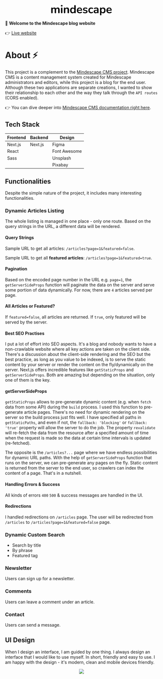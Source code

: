 <p align="center">
  <img width="200" src="/public/images/mindescape logo.png">
</p>

👋 **Welcome to the Mindescape blog website**

👉 [Live website](https://mindescape-demo.vercel.app)

# About ⚡

This project is a complement to the [Mindescape CMS project](https://github.com/maciejkuran/mindescape-cms-public). Mindescape CMS is a content management system created for Mindescape administrators and editors, while this project is a blog for the end user. Although these two applications are separate creations, I wanted to show their relationship to each other and the way they talk through the `API routes` (CORS enabled).

👉 You can dive deeper into [Mindescape CMS documentation right here](https://github.com/maciejkuran/mindescape-cms-public).

## Tech Stack

| Frontend | Backend | Design       |
| -------- | ------- | ------------ |
| Next.js  | Next.js | Figma        |
| React    |         | Font Awesome |
| Sass     |         | Unsplash     |
|          |         | Pixabay      |

## Functionalities

Despite the simple nature of the project, it includes many interesting functionalities.

### Dynamic Articles Listing

The whole listing is managed in one place - only one route. Based on the query strings in the URL, a different data will be rendered.

#### Query Strings

Sample URL to get all articles: `/articles?page=1&featured=false`.

Sample URL to get all **featured articles**: `/articles?page=1&featured=true`.

#### Pagination

Based on the encoded page number in the URL e.g. `page=1`, the `getServerSideProps` function will paginate the data on the server and serve some portion of data dynamically. For now, there are `4` articles served per page.

#### All Articles or Featured?

If `featured=false`, all articles are returned. If `true`, only featured will be served by the server.

#### Best SEO Practises

I put a lot of effort into SEO aspects. It's a blog and nobody wants to have a non-crawlable website where all key actions are taken on the client side. There's a discussion about the client-side rendering and the SEO but the best practice, as long as you value to be indexed, is to serve the static content by your server or render the content on the fly/dynamically on the server. Next.js offers incredible features like `getStaticProps` and `getServerSideProps`. Both are amazing but depending on the situation, only one of them is the key.

#### getServerSideProps

`getStaticProps` allows to pre-generate dynamic content (e.g. when `fetch` data from some API) during the `build` process. I used this function to pre-generate article pages. There's no need for dynamic rendering on the server so the build process just fits well. I have specified all paths in `getStaticPaths`, and even if not, the `fallback: 'blocking'` or `fallback: 'true'` property will allow the server to do the job. The property `revalidate` will re-fetch the data from the resource after a specified amount of time when the request is made so the data at certain time intervals is updated (re-fetched).

The opposite is the `/articles?...` page where we have endless possibilities for dynamic URL paths. With the help of `getServerSideProps` function that runs on the server, we can pre-generate any pages on the fly. Static content is returned from the server to the end user, so crawlers can index the content of a page. That's in a nutshell.

#### Handling Errors & Success

All kinds of errors `400` `500` & success messages are handled in the UI.

#### Redirections

I handled redirections on `/articles` page. The user will be redirected from `/articles` to `/articles?page=1&featured=false` page.

### Dynamic Custom Search

- Search by title
- By phrase
- Featured tag

### Newsletter

Users can sign up for a newsletter.

### Comments

Users can leave a comment under an article.

### Contact

Users can send a message.

## UI Design

When I design an interface, I am guided by one thing. I always design an interface that I would like to use myself. In short, friendly and easy to use. I am happy with the design - it's modern, clean and mobile devices friendly.

<p align="center">
  <img src="/public/images/ui.jpg">
</p>
